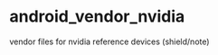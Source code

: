 android_vendor_nvidia
=====================

vendor files for nvidia reference devices (shield/note)
